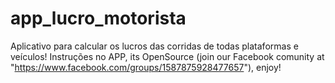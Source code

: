 # app_lucro_motorista
Aplicativo para calcular os lucros das corridas de todas plataformas e veículos! Instruções no APP, its OpenSource (join our Facebook comunity at "https://www.facebook.com/groups/1587875928477657"), enjoy!
